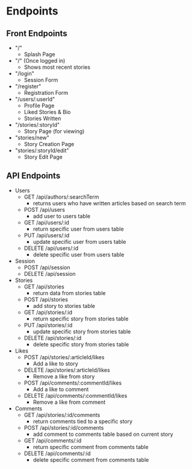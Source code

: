 # Endpoints

## Front Endpoints

- "/"
  - Splash Page
- "/" (Once logged in)
  - Shows most recent stories
- "/login"
  - Session Form
- "/register"
  - Registration Form
- "/users/:userId"
  - Profile Page
  - Liked Stories & Bio
  - Stories Written
- "/stories/:storyId"
  - Story Page (for viewing)
- "stories/new"
  - Story Creation Page
- "stories/:storyId/edit"
  - Story Edit Page

## API Endpoints

- Users
  - GET /api/authors/:searchTerm
    - returns users who have written articles based on search term
  - POST /api/users
    - add user to users table
  - GET /api/users/:id
    - return specific user from users table
  - PUT /api/users/:id
    - update specific user from users table
  - DELETE /api/users/:id
    - delete specific user from users table
- Session
  - POST /api/session
  - DELETE /api/session
- Stories
  - GET /api/stories
    - return data from stories table
  - POST /api/stories
    - add story to stories table
  - GET /api/stories/:id
    - return specific story from stories table
  - PUT /api/stories/:id
    - update specific story from stories table
  - DELETE /api/stories/:id
    - delete specific story from stories table
- Likes
  - POST /api/stories/:articleId/likes
    - Add a like to story
  - DELETE /api/stories/:articleId/likes
    - Remove a like from story
  - POST /api/comments/:commentId/likes
    - Add a like to comment
  - DELETE /api/comments/:commentId/likes
    - Remove a like from comment
- Comments
  - GET /api/stories/:id/comments
    - return comments tied to a specific story
  - POST /api/stories/:id/comments
    - add comment to comments table based on current story
  - GET /api/comments/:id
    - return specific comment from comments table
  - DELETE /api/comments/:id
    - delete specific comment from comments table

<!-- - Images
  - GET /api/image/:id
    - Get image from database
  - GET /api/image/:name
    - Get image from database based on image name -->
